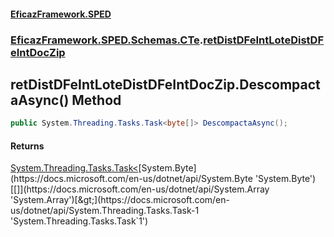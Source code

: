 #### [EficazFramework.SPED](EficazFrameworkSPED.md 'EficazFramework SPED')
### [EficazFramework.SPED.Schemas.CTe](EficazFramework.SPED.Schemas.CTe.md 'EficazFramework.SPED.Schemas.CTe').[retDistDFeIntLoteDistDFeIntDocZip](EficazFramework.SPED.Schemas.CTe/retDistDFeIntLoteDistDFeIntDocZip.md 'EficazFramework.SPED.Schemas.CTe.retDistDFeIntLoteDistDFeIntDocZip')

## retDistDFeIntLoteDistDFeIntDocZip.DescompactaAsync() Method

```csharp
public System.Threading.Tasks.Task<byte[]> DescompactaAsync();
```

#### Returns
[System.Threading.Tasks.Task&lt;](https://docs.microsoft.com/en-us/dotnet/api/System.Threading.Tasks.Task-1 'System.Threading.Tasks.Task`1')[System.Byte](https://docs.microsoft.com/en-us/dotnet/api/System.Byte 'System.Byte')[[]](https://docs.microsoft.com/en-us/dotnet/api/System.Array 'System.Array')[&gt;](https://docs.microsoft.com/en-us/dotnet/api/System.Threading.Tasks.Task-1 'System.Threading.Tasks.Task`1')